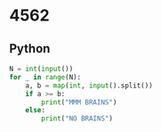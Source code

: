 # 4562

## Python

```python
N = int(input())
for _ in range(N):
    a, b = map(int, input().split())
    if a >= b:
        print("MMM BRAINS")
    else:
        print("NO BRAINS")
```
